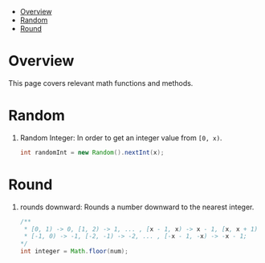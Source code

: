 - [Overview](#overview)
- [Random](#random)
- [Round](#round)


# Overview
This page covers relevant math functions and methods.

# Random
1. Random Integer: In order to get an integer value from `[0, x)`.
    ```java
    int randomInt = new Random().nextInt(x);
    ```


# Round
1. rounds downward: Rounds a number downward to the nearest integer.
    ```java
    /**
     * [0, 1) -> 0, [1, 2) -> 1, ... , [x - 1, x) -> x - 1, [x, x + 1) -> x;
     * [-1, 0) -> -1, [-2, -1) -> -2, ... , [-x - 1, -x) -> -x - 1;
    */
    int integer = Math.floor(num);
    ```